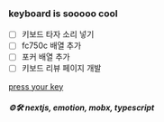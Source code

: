 ### keyboard is sooooo cool

- [ ] 키보드 타자 소리 넣기
- [ ] fc750c 배열 추가
- [ ] 포커 배열 추가
- [ ] 키보드 리뷰 페이지 개발

<a href="https://opal2020.github.io/keyboard/">press your key</a>
##### ⚙🛠 nextjs, emotion, mobx, typescript
